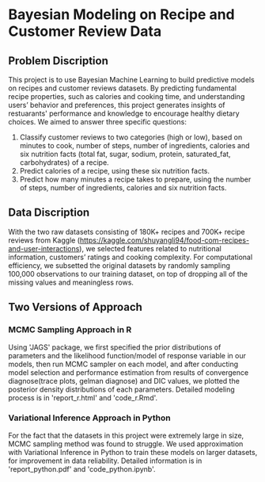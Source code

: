 # Bayesian Modeling on Recipe and Customer Review Data
## Problem Discription
This project is to use Bayesian Machine Learning to build predictive models on recipes and customer reviews datasets. By predicting fundamental recipe properties, such as calories and cooking time, and understanding users’ behavior and preferences, this project generates insights of restuarants' performance and knowledge to encourage healthy dietary choices. 
We aimed to answer three specific questions:  
1. Classify customer reviews to two categories (high or low), based on minutes to cook, number of steps, number of ingredients, calories and six nutrition facts (total fat, sugar, sodium, protein, saturated_fat, carbohydrates) of a recipe. 
2. Predict calories of a recipe, using these six nutrition facts. 
3. Predict how many minutes a recipe takes to prepare, using the number of steps, number of ingredients, calories and six nutrition facts.
## Data Discription
With the two raw datasets consisting of 180K+ recipes and 700K+ recipe reviews from Kaggle (https://kaggle.com/shuyangli94/food-com-recipes-and-user-interactions), we selected features related to nutritional information, customers’ ratings and cooking complexity. For computational efficiency, we subsetted the original datasets by randomly sampling 100,000 observations to our training dataset, on top of dropping all of the missing values and meaningless rows.
## Two Versions of Approach

### MCMC Sampling Approach in R
Using 'JAGS' package, we first specified the prior distributions of parameters and the likelihood function/model of response variable in our models, then run MCMC sampler on each model, and after conducting model selection and performance estimation from results of convergence diagnose(trace plots, gelman diagnose) and DIC values, we plotted the posterior density distributions of each parameters. Detailed modeling process is in 'report_r.html' and 'code_r.Rmd'.

### Variational Inference Approach in Python
For the fact that the datasets in this project were extremely large in size, MCMC sampling method was found to struggle. We used approximation with Variational Inference in Python to train these models on larger datasets, for improvement in data reliability. Detailed information is in 'report_python.pdf' and 'code_python.ipynb'.
